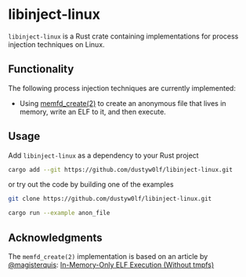 # libinject-linux

`libinject-linux` is a Rust crate containing implementations for process injection techniques on Linux.

## Functionality
The following process injection techniques are currently implemented:
- Using [memfd_create(2)](https://man7.org/linux/man-pages/man2/memfd_create.2.html) to create an anonymous file that lives in memory, write an ELF to it, and then execute.

## Usage
Add `libinject-linux` as a dependency to your Rust project
```bash
cargo add --git https://github.com/dustyw0lf/libinject-linux.git
```

or try out the code by building one of the examples
```bash
git clone https://github.com/dustyw0lf/libinject-linux.git
```

```bash
cargo run --example anon_file
```

## Acknowledgments
The `memfd_create(2)` implementation is based on an article by [@magisterquis](https://x.com/magisterquis): [In-Memory-Only ELF Execution (Without tmpfs)](https://magisterquis.github.io/2018/03/31/in-memory-only-elf-execution.html)
